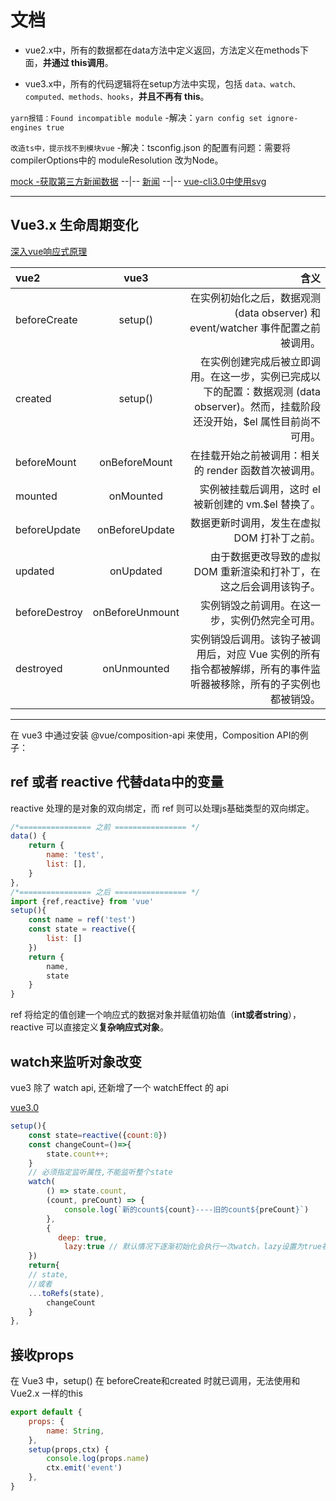 # 文档

- vue2.x中，所有的数据都在data方法中定义返回，方法定义在methods下面，**并通过 this调用**。

- vue3.x中，所有的代码逻辑将在setup方法中实现，包括 `data、watch、computed、methods、hooks`，**并且不再有 this**。

`yarn报错：Found incompatible module`  -解决：`yarn config set ignore-engines true`

`改造ts中，提示找不到模块vue`  -解决：tsconfig.json 的配置有问题：需要将compilerOptions中的 moduleResolution 改为Node。

[mock -获取第三方新闻数据](https://www.jisuapi.com/api/news/) --|-- [新闻](https://segmentfault.com/a/1190000009811706?utm_source=sf-related) --|-- [vue-cli3.0中使用svg](https://blog.csdn.net/qq_41619796/article/details/100997432)

---

## Vue3.x 生命周期变化

[深入vue响应式原理](https://juejin.im/post/6844904078724562951)

vue2|vue3|含义
:-|:-:|-:
beforeCreate | setup() | 在实例初始化之后，数据观测 (data observer) 和 event/watcher 事件配置之前被调用。
created |setup()| 在实例创建完成后被立即调用。在这一步，实例已完成以下的配置：数据观测 (data observer)。然而，挂载阶段还没开始，$el 属性目前尚不可用。
beforeMount | onBeforeMount | 在挂载开始之前被调用：相关的 render 函数首次被调用。
mounted | onMounted | 实例被挂载后调用，这时 el 被新创建的 vm.$el 替换了。
beforeUpdate | onBeforeUpdate | 数据更新时调用，发生在虚拟 DOM 打补丁之前。
updated | onUpdated | 由于数据更改导致的虚拟 DOM 重新渲染和打补丁，在这之后会调用该钩子。
beforeDestroy | onBeforeUnmount | 实例销毁之前调用。在这一步，实例仍然完全可用。
destroyed | onUnmounted | 实例销毁后调用。该钩子被调用后，对应 Vue 实例的所有指令都被解绑，所有的事件监听器被移除，所有的子实例也都被销毁。

---

在 vue3 中通过安装 @vue/composition-api 来使用，Composition API的例子：

## ref 或者 reactive 代替data中的变量

reactive 处理的是对象的双向绑定，而 ref 则可以处理js基础类型的双向绑定。

```js
/*================ 之前 ================ */
data() {
    return {
        name: 'test',
        list: [],
    }
},
/*================ 之后 ================ */
import {ref,reactive} from 'vue'
setup(){
    const name = ref('test')
    const state = reactive({
        list: []
    })
    return {
        name,
        state
    }
}
```

ref 将给定的值创建一个响应式的数据对象并赋值初始值（**int或者string**），reactive 可以直接定义**复杂响应式对象**。

## watch来监听对象改变

vue3 除了 watch api, 还新增了一个 watchEffect 的 api

[vue3.0](https://www.jianshu.com/p/03862c7bf35a)

```js
setup(){
    const state=reactive({count:0})
    const changeCount=()=>{
        state.count++;
    }
    // 必须指定监听属性,不能监听整个state
    watch(
        () => state.count,
        (count, preCount) => {
            console.log(`新的count${count}----旧的count${preCount}`)
        },
        {
    　　　　deep: true,
            lazy:true // 默认情况下逐渐初始化会执行一次watch，lazy设置为true初始化不会调用watch
    })
    return{
    // state,
    //或者
    ...toRefs(state),
        changeCount
    }
},
```

## 接收props

在 Vue3 中，setup() 在 beforeCreate和created 时就已调用，无法使用和 Vue2.x 一样的this

```js
export default {
    props: {
        name: String,
    },
    setup(props,ctx) {
        console.log(props.name)
        ctx.emit('event')
    },
}
```
